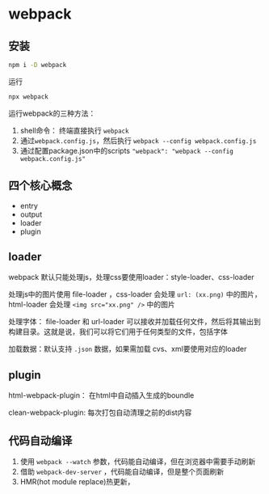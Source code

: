 # webpack

## 安装

```bash
npm i -D webpack
```

运行

```bash
npx webpack
```

运行webpack的三种方法：

1. shell命令： 终端直接执行  `webpack`
2. 通过`webpack.config.js`，然后执行 `webpack --config webpack.config.js`
3. 通过配置package.json中的scripts `"webpack": "webpack --config webpack.config.js"`

## 四个核心概念

- entry
- output
- loader
- plugin

## loader

webpack 默认只能处理js，处理css要使用loader：style-loader、css-loader

处理js中的图片使用 file-loader ，css-loader 会处理 `url: (xx.png)` 中的图片， html-loader 会处理 `<img src="xx.png" />` 中的图片

处理字体： file-loader 和 url-loader 可以接收并加载任何文件，然后将其输出到构建目录。这就是说，我们可以将它们用于任何类型的文件，包括字体

加载数据：默认支持 `.json` 数据，如果需加载 cvs、xml要使用对应的loader

## plugin

html-webpack-plugin： 在html中自动插入生成的boundle

clean-webpack-plugin: 每次打包自动清理之前的dist内容

## 代码自动编译

1. 使用 `webpack --watch` 参数，代码能自动编译，但在浏览器中需要手动刷新
2. 借助 `webpack-dev-server` ，代码能自动编译，但是整个页面刷新
3. HMR(hot module replace)热更新，
